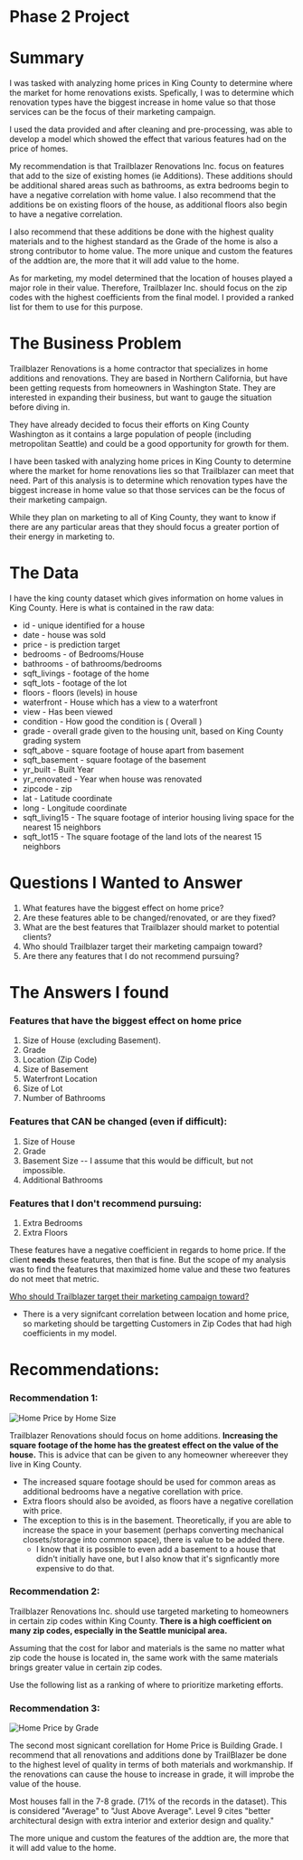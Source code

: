 # Phase 2 Project


# Summary
I was tasked with analyzing home prices in King County to determine where the market for home renovations exists. Spefically, I was to determine which renovation types have the biggest increase in home value so that those services can be the focus of their marketing campaign.

I used the data provided and after cleaning and pre-processing, was able to develop a model which showed the effect that various features had on the price of homes.

My recommendation is that Trailblazer Renovations Inc. focus on features that add to the size of existing homes (ie Additions). These additions should be additional shared areas such as bathrooms,  as extra bedrooms begin to have a negative correlation with home value. I also recommend that the additions be on existing floors of the house, as additional floors also begin to have a negative correlation.

I also recommend that these additions be done with the highest quality materials and to the highest standard as the Grade of the home is also a strong contributor to home value. The more unique and custom the features of the addtion are, the more that it will add value to the home.

As for marketing, my model determined that the location of houses played a major role in their value. Therefore, Trailblazer Inc. should focus on the zip codes with the highest coefficients from the final model. I provided a ranked list for them to use for this purpose. 

# The Business Problem
Trailblazer Renovations is a home contractor that specializes in home additions and renovations. They are based in Northern California, but have been getting requests from homeowners in Washington State. They are interested in expanding their business, but want to gauge the situation before diving in.

They have already decided to focus their efforts on King County Washington as it contains a large population of people (including metropolitan Seattle) and could be a good opportunity for growth for them.

I have been tasked with analyzing home prices in King County to determine where the market for home renovations lies so that Trailblazer can meet that need. Part of this analysis is to determine which renovation types have the biggest increase in home value so that those services can be the focus of their marketing campaign.

While they plan on marketing to all of King County, they want to know if there are any particular areas that they should focus a greater portion of their energy in marketing to.

# The Data
I have the king county dataset which gives information on home values in King County. Here is what is contained in the raw data:

- id - unique identified for a house
- date - house was sold
- price - is prediction target
- bedrooms - of Bedrooms/House
- bathrooms - of bathrooms/bedrooms
- sqft_livings - footage of the home
- sqft_lots - footage of the lot
- floors - floors (levels) in house
- waterfront - House which has a view to a waterfront
- view - Has been viewed
- condition - How good the condition is ( Overall )
- grade - overall grade given to the housing unit, based on King County grading system
- sqft_above - square footage of house apart from basement
- sqft_basement - square footage of the basement
- yr_built - Built Year
- yr_renovated - Year when house was renovated
- zipcode - zip
- lat - Latitude coordinate
- long - Longitude coordinate
- sqft_living15 - The square footage of interior housing living space for the nearest 15 neighbors
- sqft_lot15 - The square footage of the land lots of the nearest 15 neighbors

# Questions I Wanted to Answer
1. What features have the biggest effect on home price?
2. Are these features able to be changed/renovated, or are they fixed?
3. What are the best features that Trailblazer should market to potential clients?
4. Who should Trailblazer target their marketing campaign toward?
5. Are there any features that I do not recommend pursuing? 

# The Answers I found
### Features that have the biggest effect on home price
1. Size of House (excluding Basement).
2. Grade
3. Location (Zip Code) 
4. Size of Basement
5. Waterfront Location
6. Size of Lot
7. Number of Bathrooms

### Features that CAN be changed (even if difficult):
1. Size of House
2. Grade
3. Basement Size -- I assume that this would be difficult, but not impossible.
4. Additional Bathrooms

### Features that I don't recommend pursuing:
1. Extra Bedrooms
2. Extra Floors

These features have a negative coefficient in regards to home price. If the client **needs** these features, then that is fine. But the scope of my analysis was to find the features that maximized home value and these two features do not meet that metric.

<u> Who should Trailblazer target their marketing campaign toward? </u>
- There is a very signifcant correlation between location and home price, so marketing should be targetting Customers in Zip Codes that had high coefficients in my model.



# Recommendations:

### Recommendation 1:

![Home Price by Home Size](https://github.com/jxn628/dsc-phase-2-project/blob/main/images/home_price_by_home_size.png)

Trailblazer Renovations should focus on home additions. <b>Increasing the square footage of the home has the greatest effect on the value of the house.</b> This is advice that can be given to any homeowner whereever they live in King County. 
- The increased square footage should be used for common areas as additional bedrooms have a negative corellation with price. 
- Extra floors should also be avoided, as floors have a negative corellation with price.
- The exception to this is in the basement. Theoretically, if you are able to increase the space in your basement (perhaps converting mechanical closets/storage into common space), there is value to be added there.
    - I know that it is possible to even add a basement to a house that didn't initially have one, but I also know that it's signficantly more expensive to do that.
    
### Recommendation 2:
 Trailblazer Renovations Inc. should use targeted marketing to homeowners in certain zip codes within King County. **There is a high coefficient on many zip codes, especially in the Seattle municipal area.**

Assuming that the cost for labor and materials is the same no matter what zip code the house is located in, the same work with the same materials brings greater value in certain zip codes.

Use the following list as a ranking of where to prioritize marketing efforts.
 
### Recommendation 3:

![Home Price by Grade](https://github.com/jxn628/dsc-phase-2-project/blob/main/images/home_price_by_grade.png)

 The second most signicant corellation for Home Price is Building Grade. I recommend that all renovations and additions done by TrailBlazer be done to the highest level of quality in terms of both materials and workmanship. If the renovations can cause the house to increase in grade, it will improbe the value of the house.

Most houses fall in the 7-8 grade. (71% of the records in the dataset). This is considered "Average" to "Just Above Average". Level 9 cites "better architectural design with extra interior and exterior design and quality."

The more unique and custom the features of the addtion are, the more that it will add value to the home.
